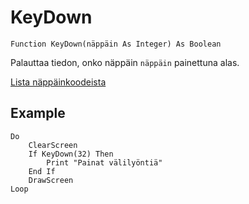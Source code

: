 <!--input-->
KeyDown
=======

```eppabasic
Function KeyDown(näppäin As Integer) As Boolean
```

Palauttaa tiedon, onko näppäin `näppäin` painettuna alas.

[Lista näppäinkoodeista](manual:keycodes)

Example
---------
```eppabasic
Do
    ClearScreen
    If KeyDown(32) Then
        Print "Painat välilyöntiä"
    End If
    DrawScreen
Loop
```
